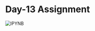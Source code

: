 # Day-13 Assignment
![IPYNB](https://github.com/anmol-sinha-coder/LetsUpgrade-AI_ML/blob/master/Week-3/Assignment-8.ipynb)
